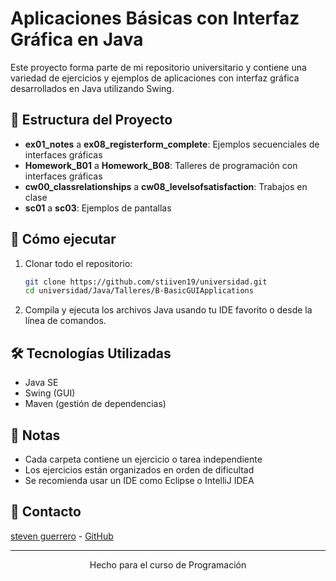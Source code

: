# Aplicaciones Básicas con Interfaz Gráfica en Java

Este proyecto forma parte de mi repositorio universitario y contiene una variedad de ejercicios y ejemplos de aplicaciones con interfaz gráfica desarrollados en Java utilizando Swing.

## 📂 Estructura del Proyecto

- **ex01_notes** a **ex08_registerform_complete**: Ejemplos secuenciales de interfaces gráficas
- **Homework_B01** a **Homework_B08**: Talleres de programación con interfaces gráficas
- **cw00_classrelationships** a **cw08_levelsofsatisfaction**: Trabajos en clase
- **sc01** a **sc03**: Ejemplos de pantallas

## 🚀 Cómo ejecutar

1. Clonar todo el repositorio:
   ```bash
   git clone https://github.com/stiiven19/universidad.git
   cd universidad/Java/Talleres/B-BasicGUIApplications
   ```
   
2. Compila y ejecuta los archivos Java usando tu IDE favorito o desde la línea de comandos.

## 🛠 Tecnologías Utilizadas

- Java SE
- Swing (GUI)
- Maven (gestión de dependencias)

## 📝 Notas

- Cada carpeta contiene un ejercicio o tarea independiente
- Los ejercicios están organizados en orden de dificultad
- Se recomienda usar un IDE como Eclipse o IntelliJ IDEA

## 📧 Contacto
[steven guerrero](mailto:stiiven19lol@gmail.com) - [GitHub](https://github.com/stiiven19)

---

<div align="center">
  Hecho para el curso de Programación
</div>
